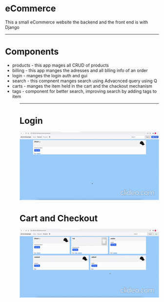 # eCommerce
This a small eCommerce website
the backend and the front end is with Django

<hr>
<h1>Components</h1>
<ul>
<li> products - this app mages all CRUD of products
<li> billing - this app manges the adresses and all blling info of an order
<li> login - manges the login auth and gui
<li> search - this compnent manges search using Advacnced query using Q
<li> carts - manges the item held in the cart and the chackout mechanism 
<li> tags - component for better search, improving search by adding tags to item
<ul>
<hr>
<h1>Login</h1>
<img src="https://raw.githubusercontent.com/shlomoNeuberger/eCommerce/master/login.gif"/>  
  
 
<h1>Cart and Checkout</h1>
<img src="https://raw.githubusercontent.com/shlomoNeuberger/eCommerce/master/cheackout.gif"/>  
